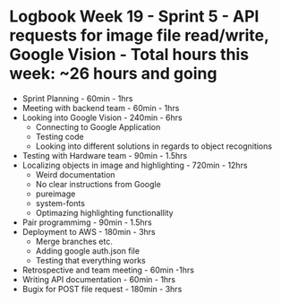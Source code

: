 # Logbook Week 19 - Sprint 5 - API requests for image file read/write, Google Vision - Total hours this week: ~26 hours and going
  - Sprint Planning - 60min - 1hrs
  - Meeting with backend team - 60min - 1hrs
  - Looking into Google Vision - 240min - 6hrs
    - Connecting to Google Application 
    - Testing code 
    - Looking into different solutions in regards to object recognitions
  - Testing with Hardware team - 90min - 1.5hrs
  - Localizing objects in image and highlighting - 720min - 12hrs 
    - Weird documentation 
    - No clear instructions from Google 
    - pureimage 
    - system-fonts
    - Optimazing highlighting functionallity  
  - Pair programmimg - 90min - 1.5hrs
  - Deployment to AWS - 180min - 3hrs
    - Merge branches etc. 
    - Adding google auth.json file 
    - Testing that everything works
  - Retrospective and team meeting - 60min -1hrs 
  - Writing API documentation - 60min - 1hrs 
  - Bugix for POST file request - 180min - 3hrs

